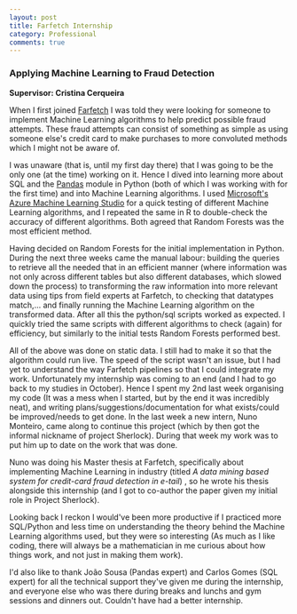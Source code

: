 ```yaml
---
layout: post
title: Farfetch Internship
category: Professional
comments: true
---
```


### Applying Machine Learning to Fraud Detection

<strong>Supervisor: Cristina Cerqueira</strong>

When I first joined [Farfetch](https://www.farfetch.com) I was told they were looking for someone to implement Machine Learning algorithms to help predict possible fraud attempts. These fraud attempts can consist of something as simple as using someone else's credit card to make purchases to more convoluted methods which I might not be aware of.

I was unaware (that is, until my first day there) that I was going to be the only one (at the time) working on it. Hence I dived into learning more about SQL and the [Pandas](http://pandas.pydata.org/) module in Python (both of which I was working with for the first time) and into Machine Learning algorithms. I used [Microsoft's Azure Machine Learning Studio](https://studio.azureml.net/) for a quick testing of different Machine Learning algorithms, and I repeated the same in R to double-check the accuracy of different algorithms. Both agreed that Random Forests was the most efficient method.

Having decided on Random Forests for the initial implementation in Python. During the next three weeks came the manual labour: building the queries to retrieve all the needed that in an efficient manner (where information was not only across different tables but also different databases, which slowed down the process) to transforming the raw information into more relevant data using tips from field experts at Farfetch, to checking that datatypes match,... and finally running the Machine Learning algorithm on the transformed data. After all this the python/sql scripts worked as expected. I quickly tried the same scripts with different algorithms to check (again) for efficiency, but similarly to the initial tests Random Forests performed best.

All of the above was done on static data. I still had to make it so that the algorithm could run live. The speed of the script wasn't an issue, but I had yet to understand the way Farfetch pipelines so that I could integrate my work. Unfortunately my internship was coming to an end (and I had to go back to my studies in October). Hence I spent my 2nd last week organising my code (It was a mess when I started, but by the end it was incredibly neat), and writing plans/suggestions/documentation for what exists/could be improved/needs to get done. In the last week a new intern, Nuno Monteiro, came along to continue this project (which by then got the informal nickname of project Sherlock). During that week my work was to put him up to date on the work that was done.

Nuno was doing his Master thesis at Farfetch, specifically about implementing Machine Learning in industry (titled <em>A data mining based system for credit-card fraud detection in e-tail</em>) , so he wrote his thesis alongside this internship (and I got to co-author the paper given my initial role in Project Sherlock).

Looking back I reckon I would've been more productive if I practiced more SQL/Python and less time on understanding the theory behind the Machine Learning algorithms used, but they were so interesting (As much as I like coding, there will always be a mathematician in me curious about how things work, and not just in making them work).

I'd also like to thank João Sousa (Pandas expert) and Carlos Gomes (SQL expert) for all the technical support they've given me during the internship, and everyone else who was there during breaks and lunchs and gym sessions and dinners out. Couldn't have had a better internship.